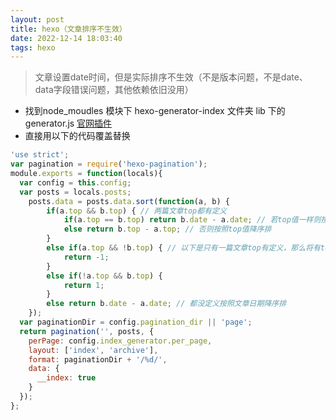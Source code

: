 ```yaml
---
layout: post
title: hexo（文章排序不生效）
date: 2022-12-14 18:03:40
tags: hexo
---
```




<!-- more -->

> 文章设置date时间，但是实际排序不生效（不是版本问题，不是date、data字段错误问题，其他依赖依旧没用）

- 找到node_moudles 模块下 hexo-generator-index 文件夹 lib 下的 generator.js [官网插件](https://hexo.io/plugins/)
- 直接用以下的代码覆盖替换

```js
'use strict';
var pagination = require('hexo-pagination');
module.exports = function(locals){
  var config = this.config;
  var posts = locals.posts;
    posts.data = posts.data.sort(function(a, b) {
        if(a.top && b.top) { // 两篇文章top都有定义
            if(a.top == b.top) return b.date - a.date; // 若top值一样则按照文章日期降序排
            else return b.top - a.top; // 否则按照top值降序排
        }
        else if(a.top && !b.top) { // 以下是只有一篇文章top有定义，那么将有top的排在前面（这里用异或操作居然不行233）
            return -1;
        }
        else if(!a.top && b.top) {
            return 1;
        }
        else return b.date - a.date; // 都没定义按照文章日期降序排
    });
  var paginationDir = config.pagination_dir || 'page';
  return pagination('', posts, {
    perPage: config.index_generator.per_page,
    layout: ['index', 'archive'],
    format: paginationDir + '/%d/',
    data: {
      __index: true
    }
  });
};
```
<!-- more -->
